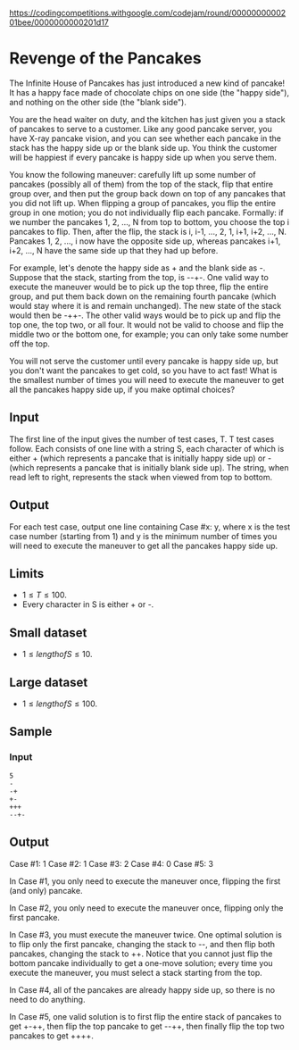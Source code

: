 https://codingcompetitions.withgoogle.com/codejam/round/0000000000201bee/0000000000201d17

# Revenge of the Pancakes

The Infinite House of Pancakes has just introduced a new kind of pancake! It
has a happy face made of chocolate chips on one side (the "happy side"), and
nothing on the other side (the "blank side").

You are the head waiter on duty, and the kitchen has just given you a stack of
pancakes to serve to a customer. Like any good pancake server, you have X-ray
pancake vision, and you can see whether each pancake in the stack has the
happy side up or the blank side up. You think the customer will be happiest if
every pancake is happy side up when you serve them.

You know the following maneuver: carefully lift up some number of pancakes
(possibly all of them) from the top of the stack, flip that entire group over,
and then put the group back down on top of any pancakes that you did not lift
up. When flipping a group of pancakes, you flip the entire group in one
motion; you do not individually flip each pancake. Formally: if we number the
pancakes 1, 2, ..., N from top to bottom, you choose the top i pancakes to
flip. Then, after the flip, the stack is i, i-1, ..., 2, 1, i+1, i+2, ..., N.
Pancakes 1, 2, ..., i now have the opposite side up, whereas pancakes i+1,
i+2, ..., N have the same side up that they had up before.

For example, let's denote the happy side as + and the blank side as -. Suppose
that the stack, starting from the top, is --+-. One valid way to execute the
maneuver would be to pick up the top three, flip the entire group, and put
them back down on the remaining fourth pancake (which would stay where it is
and remain unchanged). The new state of the stack would then be -++-. The
other valid ways would be to pick up and flip the top one, the top two, or all
four. It would not be valid to choose and flip the middle two or the bottom
one, for example; you can only take some number off the top.

You will not serve the customer until every pancake is happy side up, but you
don't want the pancakes to get cold, so you have to act fast! What is the
smallest number of times you will need to execute the maneuver to get all the
pancakes happy side up, if you make optimal choices?

## Input

The first line of the input gives the number of test cases, T. T test cases
follow. Each consists of one line with a string S, each character of which is
either + (which represents a pancake that is initially happy side up) or -
(which represents a pancake that is initially blank side up). The string, when
read left to right, represents the stack when viewed from top to bottom.

## Output

For each test case, output one line containing Case #x: y, where x is the test
case number (starting from 1) and y is the minimum number of times you will
need to execute the maneuver to get all the pancakes happy side up.

## Limits

- $1 \leq T \leq 100$.
- Every character in S is either + or -.


## Small dataset

- $1 \leq length of S \leq 10$.

## Large dataset

- $1 \leq length of S \leq 100$.

## Sample

### Input

```
5
-
-+
+-
+++
--+-
```

## Output

Case #1: 1
Case #2: 1
Case #3: 2
Case #4: 0
Case #5: 3

In Case #1, you only need to execute the maneuver once, flipping the first (and
only) pancake.

In Case #2, you only need to execute the maneuver once, flipping only the first
pancake.

In Case #3, you must execute the maneuver twice. One optimal solution is to
flip only the first pancake, changing the stack to --, and then flip both
pancakes, changing the stack to ++. Notice that you cannot just flip the bottom
pancake individually to get a one-move solution; every time you execute the
maneuver, you must select a stack starting from the top.

In Case #4, all of the pancakes are already happy side up, so there is no need
to do anything.

In Case #5, one valid solution is to first flip the entire stack of pancakes to
get +-++, then flip the top pancake to get --++, then finally flip the top two
pancakes to get ++++.
